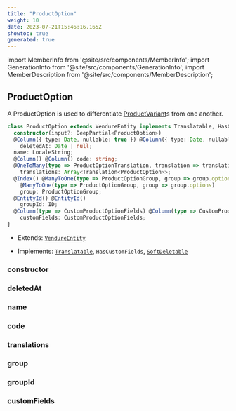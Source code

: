 ```yaml
---
title: "ProductOption"
weight: 10
date: 2023-07-21T15:46:16.165Z
showtoc: true
generated: true
---
```

<!-- This file was generated from the Vendure source. Do not modify. Instead, re-run the "docs:build" script -->
import MemberInfo from '@site/src/components/MemberInfo';
import GenerationInfo from '@site/src/components/GenerationInfo';
import MemberDescription from '@site/src/components/MemberDescription';


## ProductOption

<GenerationInfo sourceFile="packages/core/src/entity/product-option/product-option.entity.ts" sourceLine="20" packageName="@vendure/core" />

A ProductOption is used to differentiate <a href='/reference/typescript-api/entities/product-variant#productvariant'>ProductVariant</a>s from one another.

```ts title="Signature"
class ProductOption extends VendureEntity implements Translatable, HasCustomFields, SoftDeletable {
  constructor(input?: DeepPartial<ProductOption>)
  @Column({ type: Date, nullable: true }) @Column({ type: Date, nullable: true })
    deletedAt: Date | null;
  name: LocaleString;
  @Column() @Column() code: string;
  @OneToMany(type => ProductOptionTranslation, translation => translation.base, { eager: true }) @OneToMany(type => ProductOptionTranslation, translation => translation.base, { eager: true })
    translations: Array<Translation<ProductOption>>;
  @Index() @ManyToOne(type => ProductOptionGroup, group => group.options) @Index()
    @ManyToOne(type => ProductOptionGroup, group => group.options)
    group: ProductOptionGroup;
  @EntityId() @EntityId()
    groupId: ID;
  @Column(type => CustomProductOptionFields) @Column(type => CustomProductOptionFields)
    customFields: CustomProductOptionFields;
}
```
* Extends: <code><a href='/reference/typescript-api/entities/vendure-entity#vendureentity'>VendureEntity</a></code>


* Implements: <code><a href='/reference/typescript-api/entities/interfaces#translatable'>Translatable</a></code>, <code>HasCustomFields</code>, <code><a href='/reference/typescript-api/entities/interfaces#softdeletable'>SoftDeletable</a></code>



<div className="members-wrapper">

### constructor

<MemberInfo kind="method" type="(input?: DeepPartial&#60;<a href='/reference/typescript-api/entities/product-option#productoption'>ProductOption</a>&#62;) => ProductOption"   />


### deletedAt

<MemberInfo kind="property" type="Date | null"   />


### name

<MemberInfo kind="property" type="LocaleString"   />


### code

<MemberInfo kind="property" type="string"   />


### translations

<MemberInfo kind="property" type="Array&#60;Translation&#60;<a href='/reference/typescript-api/entities/product-option#productoption'>ProductOption</a>&#62;&#62;"   />


### group

<MemberInfo kind="property" type="<a href='/reference/typescript-api/entities/product-option-group#productoptiongroup'>ProductOptionGroup</a>"   />


### groupId

<MemberInfo kind="property" type="<a href='/reference/typescript-api/common/id#id'>ID</a>"   />


### customFields

<MemberInfo kind="property" type="CustomProductOptionFields"   />




</div>
